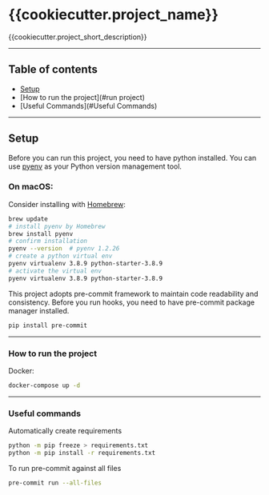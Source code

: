 # {{cookiecutter.project_name}}

{{cookiecutter.project_short_description}}

----
## Table of contents
- [Setup](#setup)
- [How to run the project](#run project)
- [Useful Commands](#Useful Commands)

----
## Setup <a name="setup"></a>

Before you can run this project, you need to have python installed.
You can use [pyenv](https://github.com/pyenv/pyenv) as your Python version management tool.

### On macOS:
Consider installing with [Homebrew](https://docs.brew.sh/):
```bash
brew update
# install pyenv by Homebrew
brew install pyenv
# confirm installation
pyenv --version  # pyenv 1.2.26
# create a python virtual env
pyenv virtualenv 3.8.9 python-starter-3.8.9
# activate the virtual env
pyenv virtualenv 3.8.9 python-starter-3.8.9
```

This project adopts pre-commit framework to maintain code readability and consistency.
Before you run hooks, you need to have pre-commit package manager installed.

```bash
pip install pre-commit
```

----
### How to run the project <a name="run project"></a>
Docker:
```bash
docker-compose up -d
```

----
### Useful commands  <a name="Useful commands"></a>

Automatically create requirements
```bash
python -m pip freeze > requirements.txt
python -m pip install -r requirements.txt
```

To run pre-commit against all files
```bash
pre-commit run --all-files
```
